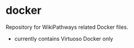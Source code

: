 # docker

Repository for WikiPathways related Docker files.

 - currently contains Virtuoso Docker only
